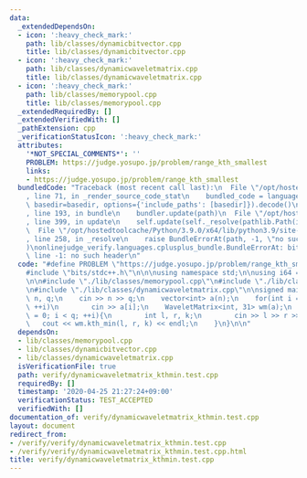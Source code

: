 ```yaml
---
data:
  _extendedDependsOn:
  - icon: ':heavy_check_mark:'
    path: lib/classes/dynamicbitvector.cpp
    title: lib/classes/dynamicbitvector.cpp
  - icon: ':heavy_check_mark:'
    path: lib/classes/dynamicwaveletmatrix.cpp
    title: lib/classes/dynamicwaveletmatrix.cpp
  - icon: ':heavy_check_mark:'
    path: lib/classes/memorypool.cpp
    title: lib/classes/memorypool.cpp
  _extendedRequiredBy: []
  _extendedVerifiedWith: []
  _pathExtension: cpp
  _verificationStatusIcon: ':heavy_check_mark:'
  attributes:
    '*NOT_SPECIAL_COMMENTS*': ''
    PROBLEM: https://judge.yosupo.jp/problem/range_kth_smallest
    links:
    - https://judge.yosupo.jp/problem/range_kth_smallest
  bundledCode: "Traceback (most recent call last):\n  File \"/opt/hostedtoolcache/Python/3.9.0/x64/lib/python3.9/site-packages/onlinejudge_verify/documentation/build.py\"\
    , line 71, in _render_source_code_stat\n    bundled_code = language.bundle(stat.path,\
    \ basedir=basedir, options={'include_paths': [basedir]}).decode()\n  File \"/opt/hostedtoolcache/Python/3.9.0/x64/lib/python3.9/site-packages/onlinejudge_verify/languages/cplusplus.py\"\
    , line 193, in bundle\n    bundler.update(path)\n  File \"/opt/hostedtoolcache/Python/3.9.0/x64/lib/python3.9/site-packages/onlinejudge_verify/languages/cplusplus_bundle.py\"\
    , line 399, in update\n    self.update(self._resolve(pathlib.Path(included), included_from=path))\n\
    \  File \"/opt/hostedtoolcache/Python/3.9.0/x64/lib/python3.9/site-packages/onlinejudge_verify/languages/cplusplus_bundle.py\"\
    , line 258, in _resolve\n    raise BundleErrorAt(path, -1, \"no such header\"\
    )\nonlinejudge_verify.languages.cplusplus_bundle.BundleErrorAt: bits/stdc++.h:\
    \ line -1: no such header\n"
  code: "#define PROBLEM \"https://judge.yosupo.jp/problem/range_kth_smallest\"\n\
    #include \"bits/stdc++.h\"\n\n\nusing namespace std;\n\nusing i64 = long long;\n\
    \n\n#include \"./lib/classes/memorypool.cpp\"\n#include \"./lib/classes/dynamicbitvector.cpp\"\
    \n#include \"./lib/classes/dynamicwaveletmatrix.cpp\"\n\nsigned main(){\n    int\
    \ n, q;\n    cin >> n >> q;\n    vector<int> a(n);\n    for(int i = 0; i < n;\
    \ ++i)\n        cin >> a[i];\n    WaveletMatrix<int, 31> wm(a);\n    for(int i\
    \ = 0; i < q; ++i){\n        int l, r, k;\n        cin >> l >> r >> k;\n     \
    \   cout << wm.kth_min(l, r, k) << endl;\n    }\n}\n\n"
  dependsOn:
  - lib/classes/memorypool.cpp
  - lib/classes/dynamicbitvector.cpp
  - lib/classes/dynamicwaveletmatrix.cpp
  isVerificationFile: true
  path: verify/dynamicwaveletmatrix_kthmin.test.cpp
  requiredBy: []
  timestamp: '2020-04-25 21:27:24+09:00'
  verificationStatus: TEST_ACCEPTED
  verifiedWith: []
documentation_of: verify/dynamicwaveletmatrix_kthmin.test.cpp
layout: document
redirect_from:
- /verify/verify/dynamicwaveletmatrix_kthmin.test.cpp
- /verify/verify/dynamicwaveletmatrix_kthmin.test.cpp.html
title: verify/dynamicwaveletmatrix_kthmin.test.cpp
---
```

